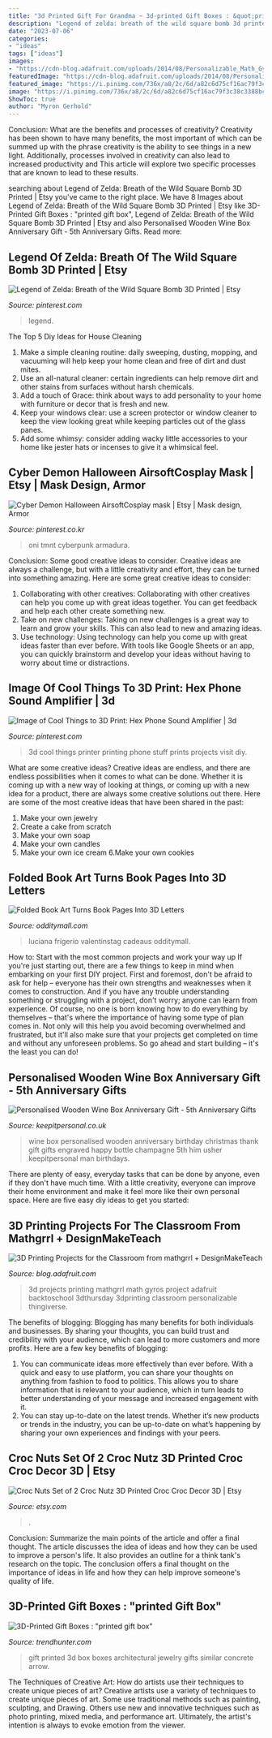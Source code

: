 ```yaml
---
title: "3d Printed Gift For Grandma ~ 3d-printed Gift Boxes : &quot;printed Gift Box&quot;"
description: "Legend of zelda: breath of the wild square bomb 3d printed"
date: "2023-07-06"
categories:
- "ideas"
tags: ["ideas"]
images:
- "https://cdn-blog.adafruit.com/uploads/2014/08/Personalizable_Math_Gyros_by_mathgrrl_-_Thingiverse.jpg"
featuredImage: "https://cdn-blog.adafruit.com/uploads/2014/08/Personalizable_Math_Gyros_by_mathgrrl_-_Thingiverse.jpg"
featured_image: "https://i.pinimg.com/736x/a8/2c/6d/a82c6d75cf16ac79f3c38c3388bca4b2.jpg"
image: "https://i.pinimg.com/736x/a8/2c/6d/a82c6d75cf16ac79f3c38c3388bca4b2.jpg"
ShowToc: true
author: "Myron Gerhold"
---
```



Conclusion: What are the benefits and processes of creativity?
Creativity has been shown to have many benefits, the most important of which can be summed up with the phrase creativity is the ability to see things in a new light. Additionally, processes involved in creativity can also lead to increased productivity and This article will explore two specific processes that are known to lead to these results.

	

		
searching about Legend of Zelda: Breath of the Wild Square Bomb 3D Printed | Etsy you've came to the right place. We have 8 Images about Legend of Zelda: Breath of the Wild Square Bomb 3D Printed | Etsy like 3D-Printed Gift Boxes : &quot;printed gift box&quot;, Legend of Zelda: Breath of the Wild Square Bomb 3D Printed | Etsy and also Personalised Wooden Wine Box Anniversary Gift - 5th Anniversary Gifts. Read more:
		
    
## Legend Of Zelda: Breath Of The Wild Square Bomb 3D Printed | Etsy

<img loading=lazy src="https://i.pinimg.com/736x/57/1c/8b/571c8b76de25fce551b10401a05214d2.jpg" onerror="this.onerror=null;this.src='https://tse4.mm.bing.net/th?id=OIP.Lhqshp0wmGskiFOYrNpP-gHaLF&amp;pid=15.1';" alt="Legend of Zelda: Breath of the Wild Square Bomb 3D Printed | Etsy">

_Source: pinterest.com_

>legend. 

	

The Top 5 Diy Ideas for House Cleaning
1. Make a simple cleaning routine: daily sweeping, dusting, mopping, and vacuuming will help keep your home clean and free of dirt and dust mites.
2. Use an all-natural cleaner: certain ingredients can help remove dirt and other stains from surfaces without harsh chemicals.
3. Add a touch of Grace: think about ways to add personality to your home with furniture or decor that is fresh and new.
4. Keep your windows clear: use a screen protector or window cleaner to keep the view looking great while keeping particles out of the glass panes.
5. Add some whimsy: consider adding wacky little accessories to your home like jester hats or incenses to give it a whimsical feel.

    
## Cyber Demon Halloween AirsoftCosplay Mask | Etsy | Mask Design, Armor

<img loading=lazy src="https://i.pinimg.com/736x/a8/2c/6d/a82c6d75cf16ac79f3c38c3388bca4b2.jpg" onerror="this.onerror=null;this.src='https://tse4.mm.bing.net/th?id=OIP.bWQB1ko8Hoy7NrBRhvjckAHaLH&amp;pid=15.1';" alt="Cyber Demon Halloween AirsoftCosplay mask | Etsy | Mask design, Armor">

_Source: pinterest.co.kr_

>oni tmnt cyberpunk armadura. 

	

Conclusion: Some good creative ideas to consider.
Creative ideas are always a challenge, but with a little creativity and effort, they can be turned into something amazing. Here are some great creative ideas to consider: 
1. Collaborating with other creatives: Collaborating with other creatives can help you come up with great ideas together. You can get feedback and help each other create something new. 
2. Take on new challenges: Taking on new challenges is a great way to learn and grow your skills. This can also lead to new and amazing ideas. 
3. Use technology: Using technology can help you come up with great ideas faster than ever before. With tools like Google Sheets or an app, you can quickly brainstorm and develop your ideas without having to worry about time or distractions.

    
## Image Of Cool Things To 3D Print: Hex Phone Sound Amplifier | 3d

<img loading=lazy src="https://i.pinimg.com/originals/a9/90/62/a990629c2c042f8f882e82488a63925e.jpg" onerror="this.onerror=null;this.src='https://tse3.mm.bing.net/th?id=OIP.egV1zYBrRNYnxTkN5IHX_AHaJ4&amp;pid=15.1';" alt="Image of Cool Things to 3D Print: Hex Phone Sound Amplifier | 3d">

_Source: pinterest.com_

>3d cool things printer printing phone stuff prints projects visit diy. 

	

What are some creative ideas?
Creative ideas are endless, and there are endless possibilities when it comes to what can be done. Whether it is coming up with a new way of looking at things, or coming up with a new idea for a product, there are always some creative solutions out there. Here are some of the most creative ideas that have been shared in the past:
1. Make your own jewelry 
2. Create a cake from scratch 
3. Make your own soap 
4. Make your own candles 
5. Make your own ice cream 
6.Make your own cookies 

    
## Folded Book Art Turns Book Pages Into 3D Letters

<img loading=lazy src="https://odditymall.com/includes/content/folded-book-art-turns-book-pages-into-3d-letters-0.jpg" onerror="this.onerror=null;this.src='https://tse2.mm.bing.net/th?id=OIP.1NjTPk3uSjwBMnuuWQGx3AHaGV&amp;pid=15.1';" alt="Folded Book Art Turns Book Pages Into 3D Letters">

_Source: odditymall.com_

>luciana frigerio valentinstag cadeaus odditymall. 

	

How to: Start with the most common projects and work your way up
If you're just starting out, there are a few things to keep in mind when embarking on your first DIY project. First and foremost, don't be afraid to ask for help – everyone has their own strengths and weaknesses when it comes to construction. And if you have any trouble understanding something or struggling with a project, don't worry; anyone can learn from experience.
Of course, no one is born knowing how to do everything by themselves – that's where the importance of having some type of plan comes in. Not only will this help you avoid becoming overwhelmed and frustrated, but it'll also make sure that your projects get completed on time and without any unforeseen problems. So go ahead and start building – it's the least you can do!

    
## Personalised Wooden Wine Box Anniversary Gift - 5th Anniversary Gifts

<img loading=lazy src="https://www.keepitpersonal.co.uk/images/large/personalised-wooden-wine-box-anniversary_LRG.jpg" onerror="this.onerror=null;this.src='https://tse3.mm.bing.net/th?id=OIP.Ytm6iiHVY70wyj49IqRCOAHaHa&amp;pid=15.1';" alt="Personalised Wooden Wine Box Anniversary Gift - 5th Anniversary Gifts">

_Source: keepitpersonal.co.uk_

>wine box personalised wooden anniversary birthday christmas thank gift gifts engraved happy bottle champagne 5th him usher keepitpersonal man birthdays. 

	

There are plenty of easy, everyday tasks that can be done by anyone, even if they don't have much time. With a little creativity, everyone can improve their home environment and make it feel more like their own personal space. Here are five easy diy ideas to get you started: 

    
## 3D Printing Projects For The Classroom From Mathgrrl + DesignMakeTeach

<img loading=lazy src="https://cdn-blog.adafruit.com/uploads/2014/08/Personalizable_Math_Gyros_by_mathgrrl_-_Thingiverse.jpg" onerror="this.onerror=null;this.src='https://tse1.mm.bing.net/th?id=OIP.NI5w8N9l9WyK_lmwfX32ZQHaFl&amp;pid=15.1';" alt="3D Printing Projects for the Classroom from mathgrrl + DesignMakeTeach">

_Source: blog.adafruit.com_

>3d projects printing mathgrrl math gyros project adafruit backtoschool 3dthursday 3dprinting classroom personalizable thingiverse. 

	

The benefits of blogging:
Blogging has many benefits for both individuals and businesses. By sharing your thoughts, you can build trust and credibility with your audience, which can lead to more customers and more profits. Here are a few key benefits of blogging: 
1. You can communicate ideas more effectively than ever before. With a quick and easy to use platform, you can share your thoughts on anything from fashion to food to politics. This allows you to share information that is relevant to your audience, which in turn leads to better understanding of your message and increased engagement with it. 
2. You can stay up-to-date on the latest trends. Whether it’s new products or trends in the industry, you can be up-to-date on what’s happening by sharing your own experiences and findings with your peers.

    
## Croc Nuts Set Of 2 Croc Nutz 3D Printed Croc Croc Decor 3D | Etsy

<img loading=lazy src="https://i.etsystatic.com/17630067/r/il/e10200/2963530061/il_1588xN.2963530061_7yua.jpg" onerror="this.onerror=null;this.src='https://tse1.mm.bing.net/th?id=OIP.TJmY7girK5AMDMawhvIb2wHaJ3&amp;pid=15.1';" alt="Croc Nuts Set of 2 Croc Nutz 3D Printed Croc Croc Decor 3D | Etsy">

_Source: etsy.com_

>. 

	

Conclusion: Summarize the main points of the article and offer a final thought.
The article discusses the idea of ideas and how they can be used to improve a person's life. It also provides an outline for a think tank's research on the topic. The conclusion offers a final thought on the importance of ideas in life and how they can help improve someone's quality of life.

    
## 3D-Printed Gift Boxes : &quot;printed Gift Box&quot;

<img loading=lazy src="http://cdn.trendhunterstatic.com/thumbs/printed-gift-box.jpeg" onerror="this.onerror=null;this.src='https://tse1.mm.bing.net/th?id=OIP.K4G99wtkcWltA8y3_aHJCAHaEm&amp;pid=15.1';" alt="3D-Printed Gift Boxes : &quot;printed gift box&quot;">

_Source: trendhunter.com_

>gift printed 3d box boxes architectural jewelry gifts similar concrete arrow. 

	

The Techniques of Creative Art: How do artists use their techniques to create unique pieces of art?
Creative artists use a variety of techniques to create unique pieces of art. Some use traditional methods such as painting, sculpting, and Drawing. Others use new and innovative techniques such as photo printing, mixed media, and performance art. Ultimately, the artist's intention is always to evoke emotion from the viewer.

